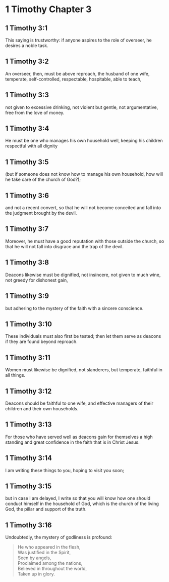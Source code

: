 # 1 Timothy Chapter 3

## 1 Timothy 3:1

This saying is trustworthy: if anyone aspires to the role of overseer, he desires a noble task.

## 1 Timothy 3:2

An overseer, then, must be above reproach, the husband of one wife, temperate, self-controlled, respectable, hospitable, able to teach,

## 1 Timothy 3:3

not given to excessive drinking, not violent but gentle, not argumentative, free from the love of money.

## 1 Timothy 3:4

He must be one who manages his own household well, keeping his children respectful with all dignity

## 1 Timothy 3:5

(but if someone does not know how to manage his own household, how will he take care of the church of God?);

## 1 Timothy 3:6

and not a recent convert, so that he will not become conceited and fall into the judgment brought by the devil.

## 1 Timothy 3:7

Moreover, he must have a good reputation with those outside the church, so that he will not fall into disgrace and the trap of the devil.

## 1 Timothy 3:8

Deacons likewise must be dignified, not insincere, not given to much wine, not greedy for dishonest gain,

## 1 Timothy 3:9

but adhering to the mystery of the faith with a sincere conscience.

## 1 Timothy 3:10

These individuals must also first be tested; then let them serve as deacons if they are found beyond reproach.

## 1 Timothy 3:11

Women must likewise be dignified, not slanderers, but temperate, faithful in all things.

## 1 Timothy 3:12

Deacons should be faithful to one wife, and effective managers of their children and their own households.

## 1 Timothy 3:13

For those who have served well as deacons gain for themselves a high standing and great confidence in the faith that is in Christ Jesus.

## 1 Timothy 3:14

I am writing these things to you, hoping to visit you soon;

## 1 Timothy 3:15

but in case I am delayed, I write so that you will know how one should conduct himself in the household of God, which is the church of the living God, the pillar and support of the truth.

## 1 Timothy 3:16

Undoubtedly, the mystery of godliness is profound:

> He who appeared in the flesh,  
> Was justified in the Spirit,  
> Seen by angels,  
> Proclaimed among the nations,  
> Believed in throughout the world,  
> Taken up in glory.
